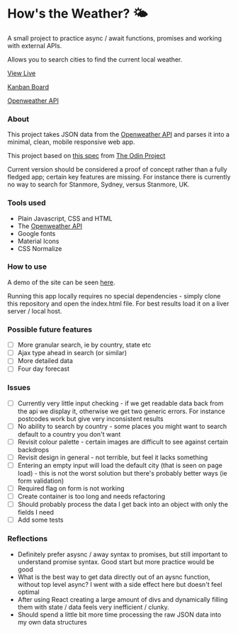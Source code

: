 # How's the Weather? 🌤️

A small project to practice async / await functions, promises and working with external APIs.

Allows you to search cities to find the current local weather.

[View Live](https://chargrilledchook.github.io/weather-app/)

[Kanban Board](https://github.com/ChargrilledChook/weather-app/projects/1)

[Openweather API](https://openweathermap.org/)

### About

This project takes JSON data from the [Openweather API](https://openweathermap.org/) and parses it into a minimal, clean, mobile responsive web app.

This project based on [this spec](https://www.theodinproject.com/paths/full-stack-javascript/courses/javascript/lessons/weather-app) from [The Odin Project](https://www.theodinproject.com/)

Current version should be considered a proof of concept rather than a fully fledged app; certain key features are missing. For instance there is currently no way to search for Stanmore, Sydney, versus Stanmore, UK.

### Tools used

- Plain Javascript, CSS and HTML
- The [Openweather API](https://openweathermap.org/)
- Google fonts
- Material Icons
- CSS Normalize

### How to use

A demo of the site can be seen [here](https://chargrilledchook.github.io/weather-app/).

Running this app locally requires no special dependencies - simply clone this repository and open the index.html file. For best results load it on a liver server / local host.

### Possible future features

- [ ] More granular search, ie by country, state etc
- [ ] Ajax type ahead in search (or similar)
- [ ] More detailed data
- [ ] Four day forecast

### Issues

- [ ] Currently very little input checking - if we get readable data back from the api we display it, otherwise
      we get two generic errors. For instance postcodes work but give very inconsistent results
- [ ] No ability to search by country - some places you might want to search default to a country you don't want
- [ ] Revisit colour palette - certain images are difficult to see against certain backdrops
- [ ] Revisit design in general - not terrible, but feel it lacks something
- [ ] Entering an empty input will load the default city (that is seen on page load) - this is not the worst solution but there's probably better ways (ie form validation)
- [ ] Required flag on form is not working
- [ ] Create container is too long and needs refactoring
- [ ] Should probably process the data I get back into an object with only the fields I need
- [ ] Add some tests

### Reflections

- Definitely prefer asysnc / away syntax to promises, but still important to understand promise syntax. Good start but more practice would be good
- What is the best way to get data directly out of an aysnc function, without top level async? I went with a side effect here but doesn't feel optimal
- After using React creating a large amount of divs and dynamically filling them with state / data feels very inefficient / clunky.
- Should spend a little bit more time processing the raw JSON data into my own data structures
